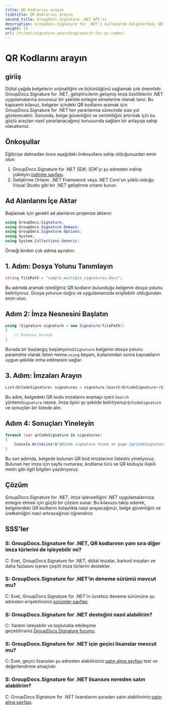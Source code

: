```yaml
---
title: QR Kodlarını arayın
linktitle: QR Kodlarını arayın
second_title: GroupDocs.Signature .NET API'si
description: GroupDocs.Signature for .NET'i kullanarak belgelerdeki QR kodlarını nasıl arayacağınızı öğrenin. Belge güvenliğini zahmetsizce artırın.
weight: 15
url: /tr/net/signature-searching/search-for-qr-codes/
---
```


# QR Kodlarını arayın

## giriiş

Dijital çağda belgelerin orijinalliğini ve bütünlüğünü sağlamak çok önemlidir. GroupDocs.Signature for .NET, geliştiricilerin gelişmiş imza özelliklerini .NET uygulamalarına sorunsuz bir şekilde entegre etmelerine olanak tanır. Bu kapsamlı kılavuz, belgeler içindeki QR kodlarını aramak için GroupDocs.Signature for .NET'ten yararlanma sürecinde size yol gösterecektir. Sonunda, belge güvenliğini ve verimliliğini artırmak için bu güçlü araçtan nasıl yararlanacağınız konusunda sağlam bir anlayışa sahip olacaksınız.

## Önkoşullar

Eğiticiye dalmadan önce aşağıdaki önkoşullara sahip olduğunuzdan emin olun:

1.  GroupDocs.Signature for .NET SDK: SDK'yı şu adresten indirip yükleyin:[indirme sayfası](https://releases.groupdocs.com/signature/net/).
2. Geliştirme Ortamı: .NET Framework veya .NET Core'un yüklü olduğu Visual Studio gibi bir .NET geliştirme ortamı kurun.

## Ad Alanlarını İçe Aktar

Başlamak için gerekli ad alanlarını projenize aktarın:

```csharp
using GroupDocs.Signature;
using GroupDocs.Signature.Domain;
using GroupDocs.Signature.Options;
using System;
using System.Collections.Generic;
```

Örneği birden çok adıma ayıralım:

## 1. Adım: Dosya Yolunu Tanımlayın

```csharp
string filePath = "sample_multiple_signatures.docx";
```

Bu adımda aramak istediğiniz QR kodların bulunduğu belgenin dosya yolunu belirtiyoruz. Dosya yolunun doğru ve uygulamanızda erişilebilir olduğundan emin olun.

## Adım 2: İmza Nesnesini Başlatın

```csharp
using (Signature signature = new Signature(filePath))
{
    // Kodunuz burada
}
```

 Burada bir başlangıç başlatıyoruz`Signature` belgenin dosya yolunu parametre olarak ileten nesne.`using` beyanı, kullanımdan sonra kaynakların uygun şekilde imha edilmesini sağlar.

## 3. Adım: İmzaları Arayın

```csharp
List<QrCodeSignature> signatures = signature.Search<QrCodeSignature>(SignatureType.QrCode);
```

 Bu adım, belgedeki QR kodu imzalarını aramayı içerir.`Search` yöntemi`Signature` nesne. İmza tipini şu şekilde belirtiyoruz:`QrCodeSignature` ve sonuçları bir listede alın.

## Adım 4: Sonuçları Yineleyin

```csharp
foreach (var qrCodeSignature in signatures)
{
    Console.WriteLine($"QRCode signature found at page {qrCodeSignature.PageNumber} with type {qrCodeSignature.EncodeType.TypeName} and text {qrCodeSignature.Text}");
}
```

Bu son adımda, belgede bulunan QR kod imzalarının listesini yineliyoruz. Bulunan her imza için sayfa numarası, kodlama türü ve QR koduyla ilişkili metin gibi ilgili bilgileri yazdırıyoruz.

## Çözüm

GroupDocs.Signature for .NET, imza işlevselliğini .NET uygulamalarınıza entegre etmek için güçlü bir çözüm sunar. Bu kılavuzu takip ederek, belgelerdeki QR kodlarını kolaylıkla nasıl arayacağınızı, belge güvenliğini ve üretkenliğini nasıl artıracağınızı öğrendiniz.

## SSS'ler

### S: GroupDocs.Signature for .NET, QR kodlarının yanı sıra diğer imza türlerini de işleyebilir mi?
C: Evet, GroupDocs.Signature for .NET, dijital imzalar, barkod imzaları ve daha fazlasını içeren çeşitli imza türlerini destekler.

### S: GroupDocs.Signature for .NET'in deneme sürümü mevcut mu?
 C: Evet, GroupDocs.Signature for .NET'in ücretsiz deneme sürümüne şu adresten erişebilirsiniz:[sürümler sayfası](https://releases.groupdocs.com/).

### S: GroupDocs.Signature for .NET desteğini nasıl alabilirim?
 C: Yardım isteyebilir ve toplulukla etkileşime geçebilirsiniz.[GroupDocs.Signature forumu](https://forum.groupdocs.com/c/signature/13).

### S: GroupDocs.Signature for .NET için geçici lisanslar mevcut mu?
 C: Evet, geçici lisansları şu adresten alabilirsiniz:[satın alma sayfası](https://purchase.groupdocs.com/temporary-license/) test ve değerlendirme amaçlıdır.

### S: GroupDocs.Signature for .NET lisansını nereden satın alabilirim?
 C: GroupDocs.Signature for .NET lisanslarını şuradan satın alabilirsiniz:[satın alma sayfası](https://purchase.groupdocs.com/buy).